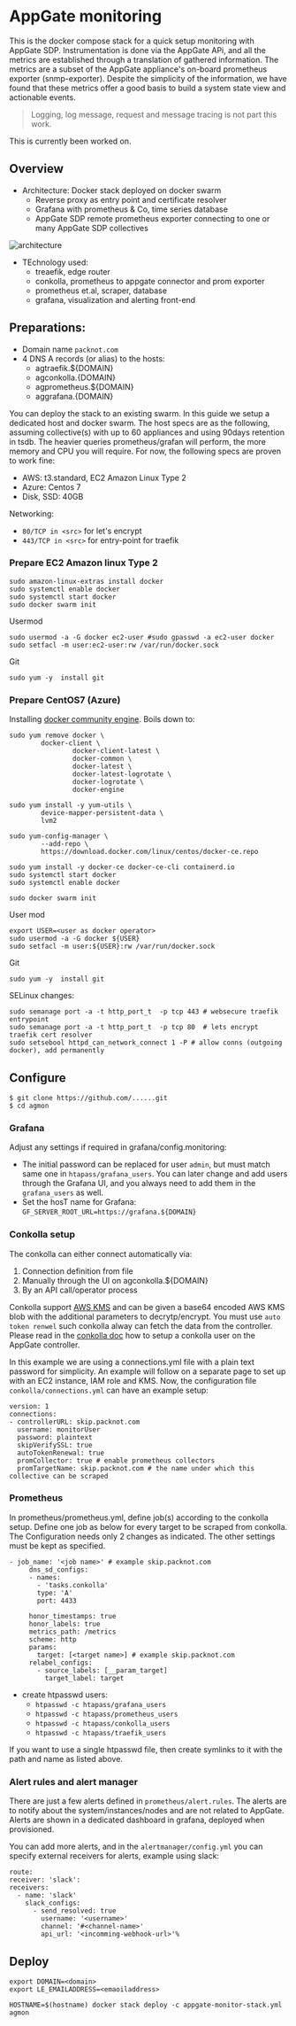 # AppGate monitoring
This is the docker compose stack for a quick setup monitoring with AppGate SDP. Instrumentation is done via the AppGate APi, and all the metrics are established through a translation of gathered information. 
The metrics are a subset of the AppGate appliance's on-board prometheus exporter (snmp-exporter). Despite the simplicity of the information, we have found that these metrics offer a good basis to build a system state view and actionable events.

>Logging, log message, request and message tracing is not part this work. 

This is currently been worked on.

## Overview

* Architecture: Docker stack deployed on docker swarm
  	* Reverse proxy as entry point and certificate resolver
  	* Grafana with prometheus & Co, time series database
  	* AppGate SDP remote prometheus exporter connecting to one or many AppGate SDP collectives


![architecture](./agprom-architecture.png)



* TEchnology used:
	* treaefik, edge router
	* conkolla, prometheus to appgate connector and prom exporter
	* prometheus et.al, scraper, database
	* grafana, visualization and alerting front-end

## Preparations:

* Domain name `packnot.com`
* 4 DNS A records (or alias) to the hosts:
	* agtraefik.${DOMAIN}
	* agconkolla.{DOMAIN}
	* agprometheus.${DOMAIN}
	* aggrafana.{DOMAIN}

You can deploy the stack to an existing swarm. In this guide we setup a dedicated host and docker swarm. The host specs are as the following, assuming collective(s) with up to 60 appliances and using 90days retention in tsdb. 
The heavier queries prometheus/grafan will perform, the more memory and CPU you will require. For now, the following specs are proven to work fine:
* AWS: t3.standard, EC2 Amazon Linux Type 2
* Azure: Centos 7
* Disk, SSD: 40GB

Networking:
* `80/TCP in <src>` for let's encrypt
* `443/TCP in <src>` for entry-point for traefik

### Prepare EC2 Amazon linux Type 2
``` 
sudo amazon-linux-extras install docker
sudo systemctl enable docker
sudo systemctl start docker
sudo docker swarm init
```
Usermod
```
sudo usermod -a -G docker ec2-user #sudo gpasswd -a ec2-user docker
sudo setfacl -m user:ec2-user:rw /var/run/docker.sock
```
Git
```
sudo yum -y  install git
``` 

### Prepare CentOS7 (Azure)
Installing [docker community engine](https://docs.docker.com/install/linux/docker-ce/centos/#install-using-the-repository). Boils down to:

```
sudo yum remove docker \
		docker-client \
                docker-client-latest \
                docker-common \
                docker-latest \
                docker-latest-logrotate \
                docker-logrotate \
                docker-engine

sudo yum install -y yum-utils \
		device-mapper-persistent-data \
		lvm2

sudo yum-config-manager \
		--add-repo \
		https://download.docker.com/linux/centos/docker-ce.repo

sudo yum install -y docker-ce docker-ce-cli containerd.io
sudo systemctl start docker
sudo systemctl enable docker

sudo docker swarm init

```
User mod
```
export USER=<user as docker operator>
sudo usermod -a -G docker ${USER}
sudo setfacl -m user:${USER}:rw /var/run/docker.sock
```
Git
```
sudo yum -y  install git
```

SELinux changes:
```
sudo semanage port -a -t http_port_t  -p tcp 443 # websecure traefik entrypoint
sudo semanage port -a -t http_port_t  -p tcp 80  # lets encrypt traefik cert resolver
sudo setsebool httpd_can_network_connect 1 -P # allow conns (outgoing docker), add permanently
``` 

## Configure


```shell
$ git clone https://github.com/......git
$ cd agmon
```
### Grafana
Adjust any settings if required in grafana/config.monitoring:
* The initial password can be replaced for user `admin`, but must match same one in `htapass/grafana_users`. You can later change and add users through the Grafana UI, and you always need to add them in the `grafana_users` as well.
* Set the hosT name for Grafana: `GF_SERVER_ROOT_URL=https://grafana.${DOMAIN}`  


### Conkolla setup
The conkolla can either connect automatically via:
1. Connection definition from file 
2. Manually through the UI on agconkolla.${DOMAIN}
3. By an API call/operator process

Conkolla support [AWS KMS](https://github.com/appgate/conkolla#kms-external-encryptiondecryption-provider) and can be given a base64 encoded AWS KMS blob with the additional parameters to decrytp/encrypt. You must use `auto token renwel` such conkolla alway can fetch the data from the controller. Please read in the [conkolla doc](https://github.com/appgate/conkolla#prometheus-metrics) how to setup a conkolla user on the AppGate controller.

In this example we are using a connections.yml file with a plain text password for simplicity. An example will follow on a separate page to set up with an EC2 instance, IAM role and KMS. Now, the configuration file `conkolla/connections.yml` can have an example setup:
```
version: 1
connections:
- controllerURL: skip.packnot.com 
  username: monitorUser
  password: plaintext
  skipVerifySSL: true
  autoTokenRenewal: true
  promCollector: true # enable prometheus collectors
  promTargetName: skip.packnot.com # the name under which this collective can be scraped
```


### Prometheus
In prometheus/prometheus.yml, define job(s) according to the conkolla setup. Define one job as below for every target to be scraped from conkolla. The Configuration needs only 2 changes as indicated. The other settings must be kept as specified. 

```
- job_name: '<job name>' # example skip.packnot.com
     dns_sd_configs:
     - names:
       - 'tasks.conkolla'
       type: 'A'
       port: 4433

     honor_timestamps: true
     honor_labels: true
     metrics_path: /metrics
     scheme: http
     params:
       target: [<target name>] # example skip.packnot.com
     relabel_configs:
       - source_labels: [__param_target]
         target_label: target
```

* create htpasswd users: 
   * `htpasswd -c htapass/grafana_users`
   * `htpasswd -c htapass/prometheus_users`
   * `htpasswd -c htapass/conkolla_users`
   * `htpasswd -c htapass/traefik_users`

If you want to use a single htpasswd file, then create symlinks to it with the path and name as listed above.



### Alert rules and alert manager
There are just a few alerts defined in `prometheus/alert.rules`. The alerts are to notify about the system/instances/nodes and are not related to AppGate. Alerts are shown in a dedicated dashboard in grafana, deployed when provisioned. 

You can add more alerts, and in the `alertmanager/config.yml` you can specify external receivers for alerts, example using slack:
```  
route:
receiver: 'slack':
receivers:
  - name: 'slack'
    slack_configs:
      - send_resolved: true
        username: '<username>'
        channel: '#<channel-name>'
        api_url: '<incomming-webhook-url>'%
``` 

## Deploy

``` 
export DOMAIN=<domain>
export LE_EMAILADDRESS=<emaoiladdress>
``` 

``` 
HOSTNAME=$(hostname) docker stack deploy -c appgate-monitor-stack.yml agmon
``` 



